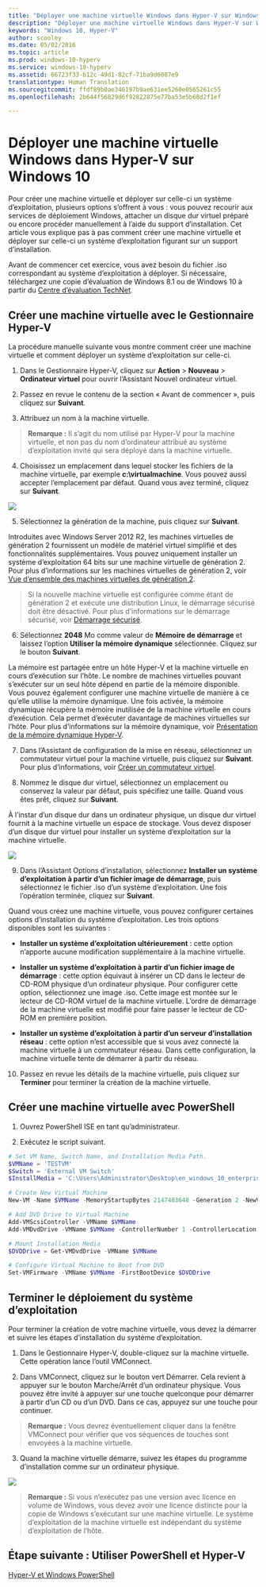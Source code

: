 ```yaml
---
title: "Déployer une machine virtuelle Windows dans Hyper-V sur Windows 10"
description: "Déployer une machine virtuelle Windows dans Hyper-V sur Windows 10"
keywords: "Windows 10, Hyper-V"
author: scooley
ms.date: 05/02/2016
ms.topic: article
ms.prod: windows-10-hyperv
ms.service: windows-10-hyperv
ms.assetid: 66723f33-b12c-49d1-82cf-71ba9d6087e9
translationtype: Human Translation
ms.sourcegitcommit: ffdf89b0ae346197b9ae631ee5260e0565261c55
ms.openlocfilehash: 2b644f56829d6f92822875e77ba53e5b68d2f1ef

---
```


# Déployer une machine virtuelle Windows dans Hyper-V sur Windows 10

Pour créer une machine virtuelle et déployer sur celle-ci un système d’exploitation, plusieurs options s’offrent à vous : vous pouvez recourir aux services de déploiement Windows, attacher un disque dur virtuel préparé ou encore procéder manuellement à l’aide du support d’installation. Cet article vous explique pas à pas comment créer une machine virtuelle et déployer sur celle-ci un système d’exploitation figurant sur un support d’installation.

Avant de commencer cet exercice, vous avez besoin du fichier .iso correspondant au système d’exploitation à déployer. Si nécessaire, téléchargez une copie d’évaluation de Windows 8.1 ou de Windows 10 à partir du [Centre d’évaluation TechNet](http://www.microsoft.com/en-us/evalcenter/).

## Créer une machine virtuelle avec le Gestionnaire Hyper-V
La procédure manuelle suivante vous montre comment créer une machine virtuelle et comment déployer un système d’exploitation sur celle-ci.

1. Dans le Gestionnaire Hyper-V, cliquez sur **Action** > **Nouveau** > **Ordinateur virtuel** pour ouvrir l’Assistant Nouvel ordinateur virtuel.

2. Passez en revue le contenu de la section « Avant de commencer », puis cliquez sur **Suivant**. 

3. Attribuez un nom à la machine virtuelle.
  > **Remarque :** Il s’agit du nom utilisé par Hyper-V pour la machine virtuelle, et non pas du nom d’ordinateur attribué au système d’exploitation invité qui sera déployé dans la machine virtuelle.

4. Choisissez un emplacement dans lequel stocker les fichiers de la machine virtuelle, par exemple **c:\virtualmachine**. Vous pouvez aussi accepter l’emplacement par défaut. Quand vous avez terminé, cliquez sur **Suivant**.
    
  ![](media/new_vm_upd.png)

5. Sélectionnez la génération de la machine, puis cliquez sur **Suivant**.  

  Introduites avec Windows Server 2012 R2, les machines virtuelles de génération 2 fournissent un modèle de matériel virtuel simplifié et des fonctionnalités supplémentaires. Vous pouvez uniquement installer un système d’exploitation 64 bits sur une machine virtuelle de génération 2. Pour plus d’informations sur les machines virtuelles de génération 2, voir [Vue d’ensemble des machines virtuelles de génération 2](https://technet.microsoft.com/en-us/library/dn282285.aspx).
  
  > Si la nouvelle machine virtuelle est configurée comme étant de génération 2 et exécute une distribution Linux, le démarrage sécurisé doit être désactivé. Pour plus d’informations sur le démarrage sécurisé, voir [Démarrage sécurisé](https://technet.microsoft.com/en-us/library/dn486875.aspx).

6. Sélectionnez **2048** Mo comme valeur de **Mémoire de démarrage** et laissez l’option **Utiliser la mémoire dynamique** sélectionnée. Cliquez sur le bouton **Suivant**.  

  La mémoire est partagée entre un hôte Hyper-V et la machine virtuelle en cours d’exécution sur l’hôte. Le nombre de machines virtuelles pouvant s’exécuter sur un seul hôte dépend en partie de la mémoire disponible. Vous pouvez également configurer une machine virtuelle de manière à ce qu’elle utilise la mémoire dynamique. Une fois activée, la mémoire dynamique récupère la mémoire inutilisée de la machine virtuelle en cours d’exécution. Cela permet d’exécuter davantage de machines virtuelles sur l’hôte. Pour plus d’informations sur la mémoire dynamique, voir [Présentation de la mémoire dynamique Hyper-V](https://technet.microsoft.com/en-us/library/hh831766.aspx).

7. Dans l’Assistant de configuration de la mise en réseau, sélectionnez un commutateur virtuel pour la machine virtuelle, puis cliquez sur **Suivant**. Pour plus d’informations, voir [Créer un commutateur virtuel](walkthrough_virtual_switch.md).

8. Nommez le disque dur virtuel, sélectionnez un emplacement ou conservez la valeur par défaut, puis spécifiez une taille. Quand vous êtes prêt, cliquez sur **Suivant**.

  À l’instar d’un disque dur dans un ordinateur physique, un disque dur virtuel fournit à la machine virtuelle un espace de stockage. Vous devez disposer d’un disque dur virtuel pour installer un système d’exploitation sur la machine virtuelle.
  
  ![](media/new_vhd_upd.png)  

9. Dans l’Assistant Options d’installation, sélectionnez **Installer un système d’exploitation à partir d’un fichier image de démarrage**, puis sélectionnez le fichier .iso d’un système d’exploitation. Une fois l’opération terminée, cliquez sur **Suivant**.

  Quand vous créez une machine virtuelle, vous pouvez configurer certaines options d’installation du système d’exploitation. Les trois options disponibles sont les suivantes :

  - **Installer un système d’exploitation ultérieurement** : cette option n’apporte aucune modification supplémentaire à la machine virtuelle.

  - **Installer un système d’exploitation à partir d’un fichier image de démarrage** : cette option équivaut à insérer un CD dans le lecteur de CD-ROM physique d’un ordinateur physique. Pour configurer cette option, sélectionnez une image .iso. Cette image est montée sur le lecteur de CD-ROM virtuel de la machine virtuelle. L’ordre de démarrage de la machine virtuelle est modifié pour faire passer le lecteur de CD-ROM en première position.

  - **Installer un système d’exploitation à partir d’un serveur d’installation réseau** : cette option n’est accessible que si vous avez connecté la machine virtuelle à un commutateur réseau. Dans cette configuration, la machine virtuelle tente de démarrer à partir du réseau.
  
10. Passez en revue les détails de la machine virtuelle, puis cliquez sur **Terminer** pour terminer la création de la machine virtuelle.

## Créer une machine virtuelle avec PowerShell

1. Ouvrez PowerShell ISE en tant qu’administrateur.

2. Exécutez le script suivant.

  ```powershell
  # Set VM Name, Switch Name, and Installation Media Path.
  $VMName = 'TESTVM'
  $Switch = 'External VM Switch'
  $InstallMedia = 'C:\Users\Administrator\Desktop\en_windows_10_enterprise_x64_dvd_6851151.iso'
  
  # Create New Virtual Machine
  New-VM -Name $VMName -MemoryStartupBytes 2147483648 -Generation 2 -NewVHDPath "D:\Virtual Machines\$VMName\$VMName.vhdx" -NewVHDSizeBytes 53687091200 -Path "D:\Virtual Machines\$VMName" -SwitchName $Switch
  
  # Add DVD Drive to Virtual Machine
  Add-VMScsiController -VMName $VMName
  Add-VMDvdDrive -VMName $VMName -ControllerNumber 1 -ControllerLocation 0 -Path $InstallMedia
  
  # Mount Installation Media
  $DVDDrive = Get-VMDvdDrive -VMName $VMName
  
  # Configure Virtual Machine to Boot from DVD
  Set-VMFirmware -VMName $VMName -FirstBootDevice $DVDDrive
  ```
  
## Terminer le déploiement du système d’exploitation

Pour terminer la création de votre machine virtuelle, vous devez la démarrer et suivre les étapes d’installation du système d’exploitation.

1. Dans le Gestionnaire Hyper-V, double-cliquez sur la machine virtuelle. Cette opération lance l’outil VMConnect.

2. Dans VMConnect, cliquez sur le bouton vert Démarrer. Cela revient à appuyer sur le bouton Marche/Arrêt d’un ordinateur physique. Vous pouvez être invité à appuyer sur une touche quelconque pour démarrer à partir d’un CD ou d’un DVD. Dans ce cas, appuyez sur une touche pour continuer.
  > **Remarque :** Vous devrez éventuellement cliquer dans la fenêtre VMConnect pour vérifier que vos séquences de touches sont envoyées à la machine virtuelle.

3. Quand la machine virtuelle démarre, suivez les étapes du programme d’installation comme sur un ordinateur physique.

  ![](media/OSDeploy_upd.png) 

> **Remarque :** Si vous n’exécutez pas une version avec licence en volume de Windows, vous devez avoir une licence distincte pour la copie de Windows s’exécutant sur une machine virtuelle. Le système d’exploitation de la machine virtuelle est indépendant du système d’exploitation de l’hôte.

## Étape suivante : Utiliser PowerShell et Hyper-V
[Hyper-V et Windows PowerShell](walkthrough_powershell.md)


<!--HONumber=Oct16_HO4-->


